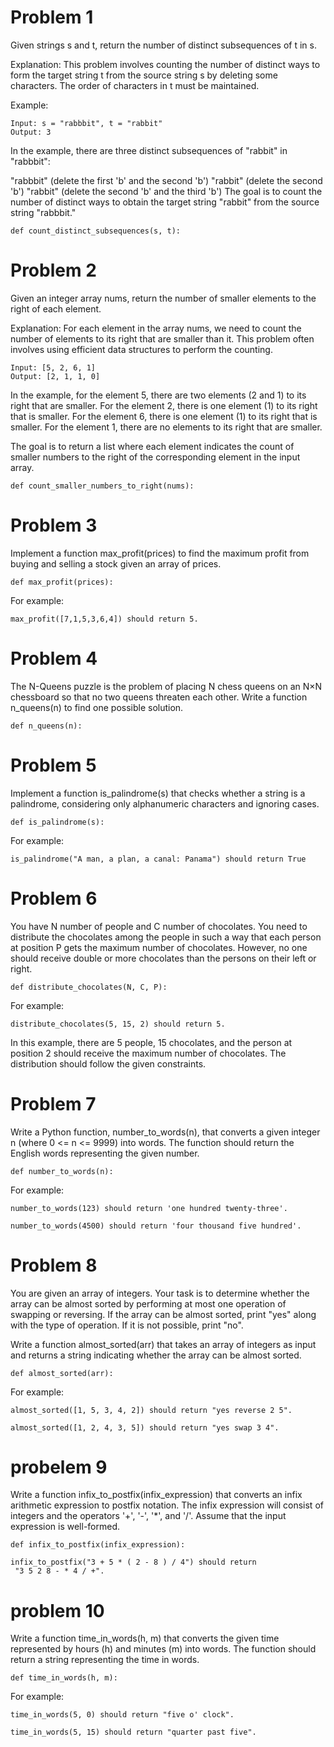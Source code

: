 # Problem 1 
Given strings s and t, return the number of distinct subsequences of t in s.

Explanation:
This problem involves counting the number of distinct ways to form the target string t from the source string s by deleting some characters. The order of characters in t must be maintained.

Example:

```
Input: s = "rabbbit", t = "rabbit"
Output: 3
```
In the example, there are three distinct subsequences of "rabbit" in "rabbbit":

"rabbbit" (delete the first 'b' and the second 'b')
"rabbit" (delete the second 'b')
"rabbit" (delete the second 'b' and the third 'b')
The goal is to count the number of distinct ways to obtain the target string "rabbit" from the source string "rabbbit."

```
def count_distinct_subsequences(s, t):
```
# Problem 2

Given an integer array nums, return the number of smaller elements to the right of each element.

Explanation:
For each element in the array nums, we need to count the number of elements to its right that are smaller than it. This problem often involves using efficient data structures to perform the counting.

```
Input: [5, 2, 6, 1]
Output: [2, 1, 1, 0]
```
In the example, for the element 5, there are two elements (2 and 1) to its right that are smaller. For the element 2, there is one element (1) to its right that is smaller. For the element 6, there is one element (1) to its right that is smaller. For the element 1, there are no elements to its right that are smaller.

The goal is to return a list where each element indicates the count of smaller numbers to the right of the corresponding element in the input array.

```
def count_smaller_numbers_to_right(nums):
```


# Problem 3
Implement a function max_profit(prices) to find the maximum profit from buying and selling a stock given an array of prices.

```
def max_profit(prices):
```

For example:
```
max_profit([7,1,5,3,6,4]) should return 5.
```

# Problem 4

The N-Queens puzzle is the problem of placing N chess queens on an N×N chessboard so that no two queens threaten each other. Write a function n_queens(n) to find one possible solution.

```
def n_queens(n):
```
# Problem 5
Implement a function is_palindrome(s) that checks whether a string is a palindrome, considering only alphanumeric characters and ignoring cases.
```
def is_palindrome(s):
```
For example:
```
is_palindrome("A man, a plan, a canal: Panama") should return True
```
# Problem 6
You have N number of people and C number of chocolates. You need to distribute the chocolates among the people in such a way that each person at position P gets the maximum number of chocolates. However, no one should receive double or more chocolates than the persons on their left or right.
```
def distribute_chocolates(N, C, P):
```
For example:

```
distribute_chocolates(5, 15, 2) should return 5.
```
In this example, there are 5 people, 15 chocolates, and the person at position 2 should receive the maximum number of chocolates. The distribution should follow the given constraints.


# Problem 7 
Write a Python function, number_to_words(n), that converts a given integer n (where 0 <= n <= 9999) into words. The function should return the English words representing the given number.

```
def number_to_words(n):
```
For example:
```
number_to_words(123) should return 'one hundred twenty-three'.
```
```
number_to_words(4500) should return 'four thousand five hundred'.
```

# Problem 8 

You are given an array of integers. Your task is to determine whether the array can be almost sorted by performing at most one operation of swapping or reversing. If the array can be almost sorted, print "yes" along with the type of operation. If it is not possible, print "no".

Write a function almost_sorted(arr) that takes an array of integers as input and returns a string indicating whether the array can be almost sorted.

```
def almost_sorted(arr):
```
For example:

```
almost_sorted([1, 5, 3, 4, 2]) should return "yes reverse 2 5".
```
```
almost_sorted([1, 2, 4, 3, 5]) should return "yes swap 3 4".
```


# probelem 9
Write a function infix_to_postfix(infix_expression) that converts an infix arithmetic expression to postfix notation. The infix expression will consist of integers and the operators '+', '-', '*', and '/'. Assume that the input expression is well-formed.

```
def infix_to_postfix(infix_expression):
```
```
infix_to_postfix("3 + 5 * ( 2 - 8 ) / 4") should return
 "3 5 2 8 - * 4 / +".
```

# problem 10


Write a function time_in_words(h, m) that converts the given time represented by hours (h) and minutes (m) into words. The function should return a string representing the time in words.

```
def time_in_words(h, m):
```

For example:

```
time_in_words(5, 0) should return "five o' clock".
```
```
time_in_words(5, 15) should return "quarter past five".
```
